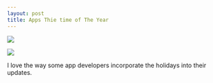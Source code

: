```yaml
---
layout: post
title: Apps Thie time of The Year
---
```


![](http://d.pr/i/13Isw.png)

![](http://d.pr/i/Q9xp.png)

I love the way some app developers incorporate the holidays into their updates.
